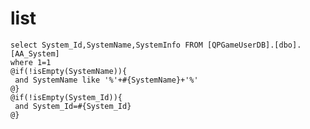 list
===
	select System_Id,SystemName,SystemInfo FROM [QPGameUserDB].[dbo].[AA_System]
	where 1=1
	@if(!isEmpty(SystemName)){
	 and SystemName like '%'+#{SystemName}+'%'
	@}
	@if(!isEmpty(System_Id)){
	 and System_Id=#{System_Id}
	@}